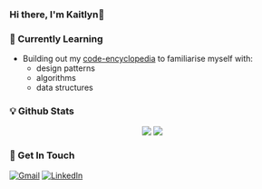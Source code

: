 ### Hi there, I'm Kaitlyn👋
<!--
**KaitlynParsons/KaitlynParsons** is a ✨ _special_ ✨ repository because its `README.md` (this file) appears on your GitHub profile.

Here are some ideas to get you started:

- 🔭 I’m currently working on ...
- 🌱 I’m currently learning ...
- 👯 I’m looking to collaborate on ...
- 🤔 I’m looking for help with ...
- 💬 Ask me about ...
- 📫 How to reach me: ...
- 😄 Pronouns: ...
- ⚡ Fun fact: ...
-->
### 🌱 Currently Learning
 - Building out my [code-encyclopedia](https://github.com/KaitlynParsons/code-encyclopedia) to familiarise myself with:
   - design patterns
   - algorithms
   - data structures

### 💡 Github Stats
<p align="center">
  <img src="https://github-readme-stats.vercel.app/api/top-langs/?username=KaitlynParsons">
  <img src="https://github-readme-stats.vercel.app/api?username=KaitlynParsons&show_icons=true&theme=buefy">
</p>

### 💌 Get In Touch
[![Gmail](https://img.shields.io/badge/-GMAIL-D14836?style=for-the-badge&logo=gmail&logoColor=white)](mailto:kaitie.98@hotmail.com)
[![LinkedIn](https://img.shields.io/badge/-LINKEDIN-0077B5?style=for-the-badge&logo=linkedin&logoColor=white)](https://www.linkedin.com/in/kpars/)
